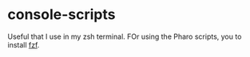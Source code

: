 # console-scripts

Useful that I use in my zsh terminal. FOr using the Pharo scripts, you to install [fzf](https://github.com/junegunn/fzf).
